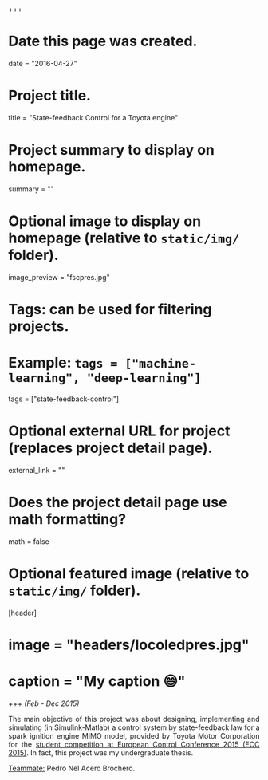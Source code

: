 +++
# Date this page was created.
date = "2016-04-27"

# Project title.
title = "State-feedback Control for a Toyota engine"

# Project summary to display on homepage.
summary = ""

# Optional image to display on homepage (relative to `static/img/` folder).
image_preview = "fscpres.jpg"

# Tags: can be used for filtering projects.
# Example: `tags = ["machine-learning", "deep-learning"]`
tags = ["state-feedback-control"]

# Optional external URL for project (replaces project detail page).
external_link = ""

# Does the project detail page use math formatting?
math = false

# Optional featured image (relative to `static/img/` folder).
[header]
# image = "headers/locoledpres.jpg"
# caption = "My caption :smile:"

+++
*(Feb - Dec 2015)*

<p align="justify">The main objective of this project was about designing, implementing and simulating (in Simulink-Matlab) a control system by state-feedback law for a spark ignition engine MIMO model, provided by Toyota Motor Corporation for the <a href="/img/ecc15_student_competition.pdf" target="_blank">student competition at European Control Conference 2015 (ECC 2015)</a>. In fact, this project was my undergraduate thesis.</p>

<p><u>Teammate:</u> Pedro Nel Acero Brochero.</p>
